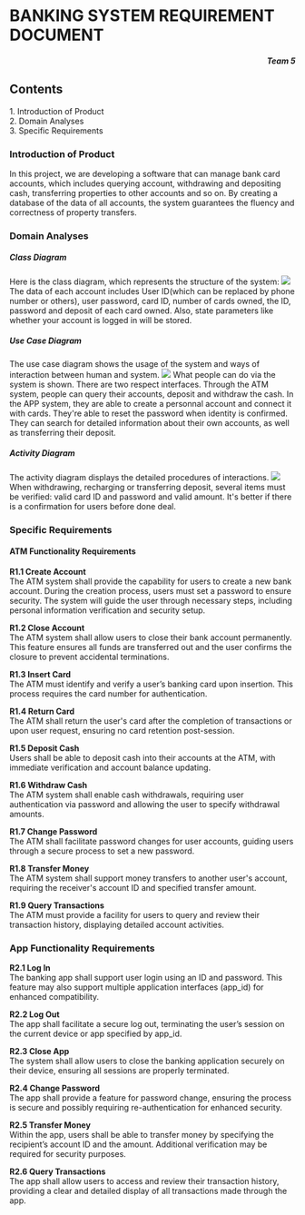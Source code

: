 <h1> BANKING SYSTEM REQUIREMENT DOCUMENT</h1>
<h5 align='right'>Team 5</h5>
<h2>Contents</h2>
1. Introduction of Product<br/>
2. Domain Analyses<br/>
3. Specific Requirements<br/>
<h3>Introduction of Product</h3>
In this project, we are developing a software that can manage bank card accounts, which includes querying account, withdrawing and depositing cash, transferring properties to other accounts and so on. By creating a database of the data of all accounts, the system guarantees the fluency and correctness of property transfers.

<h3>Domain Analyses</h3>
<h5>Class Diagram</h5>
Here is the class diagram, which represents the structure of the system:
<img src=./img/BankingSystemClassDiagram.png>
The data of each account includes User ID(which can be replaced by phone number or others), user password, card ID, number of cards owned, the ID, password and deposit of each card owned. Also, state parameters like whether your account is logged in will be stored.
<h5>Use Case Diagram</h5>
The use case diagram shows the usage of the system and ways of interaction between human and system.
<img src=./img/BankingSystemUseCaseDiagram.png>
What people can do via the system is shown. There are two respect interfaces. Through the ATM system, people can query their accounts, deposit and withdraw the cash. In the APP system, they are able to create a personnal account and connect it with cards. They're able to reset the password when identity is confirmed. They can search for detailed information about their own accounts, as well as transferring their deposit. 
<h5>Activity Diagram</h5>
The activity diagram displays the detailed procedures of interactions.
<img src=./img/BankingSystemActivityDiagram.png>
When withdrawing, recharging or transferring deposit, several items must be verified: valid card ID and password and valid amount. It's better if there is a confirmation for users before done deal.
<h3>Specific Requirements</h3>

#### ATM Functionality Requirements

**R1.1 Create Account**  
The ATM system shall provide the capability for users to create a new bank account. During the creation process, users must set a password to ensure security. The system will guide the user through necessary steps, including personal information verification and security setup.

**R1.2 Close Account**  
The ATM system shall allow users to close their bank account permanently. This feature ensures all funds are transferred out and the user confirms the closure to prevent accidental terminations.

**R1.3 Insert Card**  
The ATM must identify and verify a user’s banking card upon insertion. This process requires the card number for authentication.

**R1.4 Return Card**  
The ATM shall return the user's card after the completion of transactions or upon user request, ensuring no card retention post-session.

**R1.5 Deposit Cash**  
Users shall be able to deposit cash into their accounts at the ATM, with immediate verification and account balance updating.

**R1.6 Withdraw Cash**  
The ATM system shall enable cash withdrawals, requiring user authentication via password and allowing the user to specify withdrawal amounts.

**R1.7 Change Password**  
The ATM shall facilitate password changes for user accounts, guiding users through a secure process to set a new password.

**R1.8 Transfer Money**  
The ATM system shall support money transfers to another user's account, requiring the receiver's account ID and specified transfer amount.

**R1.9 Query Transactions**  
The ATM must provide a facility for users to query and review their transaction history, displaying detailed account activities.

### App Functionality Requirements

**R2.1 Log In**  
The banking app shall support user login using an ID and password. This feature may also support multiple application interfaces (app_id) for enhanced compatibility.

**R2.2 Log Out**  
The app shall facilitate a secure log out, terminating the user’s session on the current device or app specified by app_id.

**R2.3 Close App**  
The system shall allow users to close the banking application securely on their device, ensuring all sessions are properly terminated.

**R2.4 Change Password**  
The app shall provide a feature for password change, ensuring the process is secure and possibly requiring re-authentication for enhanced security.

**R2.5 Transfer Money**  
Within the app, users shall be able to transfer money by specifying the recipient’s account ID and the amount. Additional verification may be required for security purposes.

**R2.6 Query Transactions**  
The app shall allow users to access and review their transaction history, providing a clear and detailed display of all transactions made through the app.

